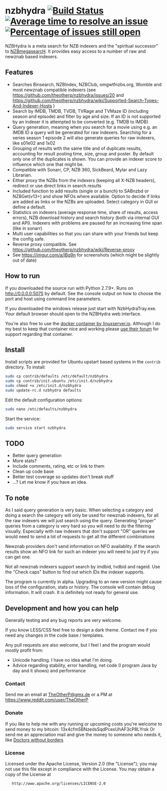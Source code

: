 # nzbhydra  [![Build Status](https://travis-ci.org/theotherp/nzbhydra.svg?branch=master)](https://travis-ci.org/theotherp/nzbhydra) [![Average time to resolve an issue](http://isitmaintained.com/badge/resolution/theotherp/nzbhydra.svg)](http://isitmaintained.com/project/theotherp/nzbhydra "Average time to resolve an issue") [![Percentage of issues still open](http://isitmaintained.com/badge/open/theotherp/nzbhydra.svg)](http://isitmaintained.com/project/theotherp/nzbhydra "Percentage of issues still open")
NZBHydra is a meta search for NZB indexers and the "spiritual successor" to [NZBmegasearcH](https://github.com/pillone/usntssearch). It provides easy access to a number of raw and newznab based indexers.


## Features
* Searches Binsearch, NZBIndex, NZBClub, omgwtfnzbs.org, Womble and most newznab compatible indexers (see https://github.com/theotherp/nzbhydra/issues/20 and https://github.com/theotherp/nzbhydra/wiki/Supported-Search-Types-And-Indexer-Hosts )
* Search by IMDB, TMDB, TVDB, TVRage and TVMaze ID (including season and episode) and filter by age and size. If an ID is not supported by an indexer it is attempted to be converted (e.g. TMDB to IMDB)
* Query generation, meaning when you search for a movie using e.g. an IMDB ID a query will be generated for raw indexers. Searching for a series season 1 episode 2 will also generate queries for raw indexers, like s01e02 and 1x02
* Grouping of results with the same title and of duplicate results, accounting for result posting time, size, group and poster. By default only one of the duplicates is shown. You can provide an indexer score to influence which one that might be.
* Compatible with Sonarr, CP, NZB 360, SickBeard, Mylar and Lazy Librarian.
* Either proxy the NZBs from the indexers (keeping all X-NZB headers), redirect or use direct links in search results
* Included function to add results (single or a bunch) to SABnzbd or NZBGet(v13+) and show NFOs where available. Option to decide if links are added as links or the NZBs are uploaded. Select category in GUI or define a default.
* Statistics on indexers (average response time, share of results, access errors), NZB download history and search history (both via internal GUI and API). Indexers with problems are paused for an increasing time span (like in sonarr)
* Multi user capabilities so that you can share with your friends but keep the config safe.
* Reverse proxy compatible. See https://github.com/theotherp/nzbhydra/wiki/Reverse-proxy
* See https://imgur.com/a/lBq9n for screenshots (which might be slightly out of date)

##  How to run
If you downloaded the source run with Python 2.7.9+. Runs on http://0.0.0.0:5075 by default. See the console output on how to choose the port and host using command line parameters.

If you downloaded the windows release just start with NzbHydraTray.exe. Your default browser should open to the NZBHydra web interface.

You're also free to use the [docker container by linuxserver.io](https://hub.docker.com/r/linuxserver/hydra/). 
Although I do my best to keep that container nice and working please [use their forum](https://forum.linuxserver.io/index.php?threads/support-linuxserver-io-hydra.499/) for support regarding that container.

## Install
Install scripts are provided for Ubuntu upstart based systems in the `contrib` directory. To install:

```sh
sudo cp contrib/defaults /etc/default/nzbhydra
sudo cp contrib/init.ubuntu /etc/init.d/nzbhydra
sudo chmod +x /etc/init.d/nzbhydra
sudo update-rc.d nzbhydra defaults
```

Edit the default configuration options:

```sh
sudo nano /etc/defaults/nzbhydra
```

Start the service:

```sh
sudo service start nzbhydra
```

## TODO
* Better query generation
* More stats?
* Include comments, rating, etc or link to them
* Clean up code base
* Better test coverage so updates don't break stuff
* ...? Let me know if you have an idea.

## To note
As I said query generation is very basic. When selecting a category and doing a search the category will only be used for newznab indexers, for all the raw indexers we will just search using the query. Generating "proper" queries from a category is very hard so you will need to do the filtering visually. Especially with raw indexers that don't support "OR" queries we would need to send a lot of requests to get all the different combinations

Newznab providers don't send information on NFO availablity. If the search results show an NFO link for such an indexer you will need to just try if you can get one.

Not all newznab indexers support search by imdbid, tvdbid and rageid. Use the "Check caps" button to find out which IDs the indexer supports.


The program is currently in alpha. Upgrading to an new version might cause loss of the configuration, stats or history. The console will contain debug information. It will crash. It is definitely not ready for general use.

## Development and how you can help
Generally testing and any bug reports are very welcome.

If you know LESS/CSS feel free to design a dark theme. Contact me if you need any changes in the code base / templates.

Any pull requests are also welcome, but I feel I and the program would mostly profit from:
* Unicode handling. I have no idea what I'm doing. 
* Advice regarding stability, error handling, net code (I program Java by day and it shows) and performance

### Contact ###
Send me an email at TheOtherP@gmx.de or a PM at https://www.reddit.com/user/TheOtherP

### Donate ###
If you like to help me with any running or upcoming costs you're welcome to send money to my bitcoin: 13x4cfm5BNzedsSqdPcexUhAF3cP8LYrsk
Or send me an appreciation mail and give the money to someone who needs it, like [Doctors without borders](https://donate.doctorswithoutborders.org/onetime.cfm)

### License ###
   Licensed under the Apache License, Version 2.0 (the "License");
   you may not use this file except in compliance with the License.
   You may obtain a copy of the License at

       http://www.apache.org/licenses/LICENSE-2.0

